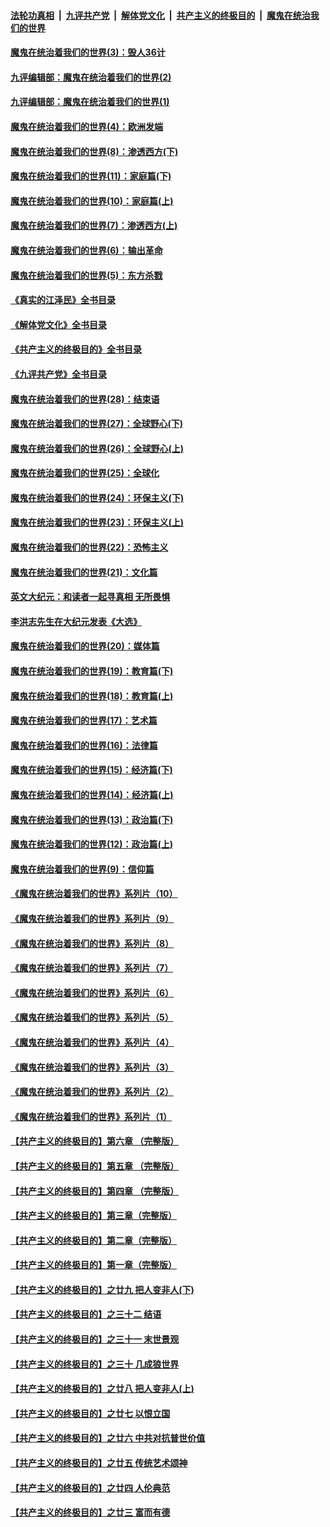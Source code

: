 ####  [法轮功真相](../../../../basic/blob/master/README.md?t=09271201) &nbsp;|&nbsp; [九评共产党](../../../../9ping.md/blob/master/README.md?t=09271201) &nbsp;|&nbsp; [解体党文化](../../../../jtdwh.md/blob/master/README.md?t=09271201)  &nbsp;|&nbsp; [共产主义的终极目的](../../../../gczydzjmd.md/blob/master/README.md?t=09271201) &nbsp;|&nbsp; [魔鬼在统治我们的世界](../../../../mgztzwmdsj.md/blob/master/README.md?t=09271201) 

#### [魔鬼在统治着我们的世界(3)：毁人36计](../pages/nsc422/n10411583.md?t=09271201) 

#### [九评编辑部：魔鬼在统治着我们的世界(2)](../pages/nsc422/n10410036.md?t=09271201) 

#### [九评编辑部：魔鬼在统治着我们的世界(1)](../pages/nsc422/n10406825.md?t=09271201) 

#### [魔鬼在统治着我们的世界(4)：欧洲发端](../pages/nsc422/n10414890.md?t=09271201) 

#### [魔鬼在统治着我们的世界(8)：渗透西方(下)](../pages/nsc422/n10429603.md?t=09271201) 

#### [魔鬼在统治着我们的世界(11)：家庭篇(下)](../pages/nsc422/n10440961.md?t=09271201) 

#### [魔鬼在统治着我们的世界(10)：家庭篇(上)](../pages/nsc422/n10435448.md?t=09271201) 

#### [魔鬼在统治着我们的世界(7)：渗透西方(上)](../pages/nsc422/n10426013.md?t=09271201) 

#### [魔鬼在统治着我们的世界(6)：输出革命](../pages/nsc422/n10421536.md?t=09271201) 

#### [魔鬼在统治着我们的世界(5)：东方杀戮](../pages/nsc422/n10417707.md?t=09271201) 

#### [《真实的江泽民》全书目录](../pages/nsc422/n13721399.md?t=09271201) 

#### [《解体党文化》全书目录](../pages/nsc422/n13721157.md?t=09271201) 

#### [《共产主义的终极目的》全书目录](../pages/nsc422/n13721048.md?t=09271201) 

#### [《九评共产党》全书目录](../pages/nsc422/n13708085.md?t=09271201) 

#### [魔鬼在统治着我们的世界(28)：结束语](../pages/nsc422/n10936246.md?t=09271201) 

#### [魔鬼在统治着我们的世界(27)：全球野心(下)](../pages/nsc422/n10928319.md?t=09271201) 

#### [魔鬼在统治着我们的世界(26)：全球野心(上)](../pages/nsc422/n10900318.md?t=09271201) 

#### [魔鬼在统治着我们的世界(25)：全球化](../pages/nsc422/n10788205.md?t=09271201) 

#### [魔鬼在统治着我们的世界(24)：环保主义(下)](../pages/nsc422/n10695307.md?t=09271201) 

#### [魔鬼在统治着我们的世界(23)：环保主义(上)](../pages/nsc422/n10688613.md?t=09271201) 

#### [魔鬼在统治着我们的世界(22)：恐怖主义](../pages/nsc422/n10614727.md?t=09271201) 

#### [魔鬼在统治着我们的世界(21)：文化篇](../pages/nsc422/n10597706.md?t=09271201) 

#### [英文大纪元：和读者一起寻真相 无所畏惧](../pages/nsc422/n12542027.md?t=09271201) 

#### [李洪志先生在大纪元发表《大选》](../pages/nsc422/n12534746.md?t=09271201) 

#### [魔鬼在统治着我们的世界(20)：媒体篇](../pages/nsc422/n10586579.md?t=09271201) 

#### [魔鬼在统治着我们的世界(19)：教育篇(下)](../pages/nsc422/n10564808.md?t=09271201) 

#### [魔鬼在统治着我们的世界(18)：教育篇(上)](../pages/nsc422/n10526970.md?t=09271201) 

#### [魔鬼在统治着我们的世界(17)：艺术篇](../pages/nsc422/n10499093.md?t=09271201) 

#### [魔鬼在统治着我们的世界(16)：法律篇](../pages/nsc422/n10485969.md?t=09271201) 

#### [魔鬼在统治着我们的世界(15)：经济篇(下)](../pages/nsc422/n10469975.md?t=09271201) 

#### [魔鬼在统治着我们的世界(14)：经济篇(上)](../pages/nsc422/n10457370.md?t=09271201) 

#### [魔鬼在统治着我们的世界(13)：政治篇(下)](../pages/nsc422/n10448270.md?t=09271201) 

#### [魔鬼在统治着我们的世界(12)：政治篇(上)](../pages/nsc422/n10444576.md?t=09271201) 

#### [魔鬼在统治着我们的世界(9)：信仰篇](../pages/nsc422/n10432159.md?t=09271201) 

#### [《魔鬼在统治着我们的世界》系列片（10）](../pages/nsc422/n12292670.md?t=09271201) 

#### [《魔鬼在统治着我们的世界》系列片（9）](../pages/nsc422/n12290859.md?t=09271201) 

#### [《魔鬼在统治着我们的世界》系列片（8）](../pages/nsc422/n12287445.md?t=09271201) 

#### [《魔鬼在统治着我们的世界》系列片（7）](../pages/nsc422/n12283425.md?t=09271201) 

#### [《魔鬼在统治着我们的世界》系列片（6）](../pages/nsc422/n12282314.md?t=09271201) 

#### [《魔鬼在统治着我们的世界》系列片（5）](../pages/nsc422/n12281419.md?t=09271201) 

#### [《魔鬼在统治着我们的世界》系列片（4）](../pages/nsc422/n12274024.md?t=09271201) 

#### [《魔鬼在统治着我们的世界》系列片（3）](../pages/nsc422/n12271322.md?t=09271201) 

#### [《魔鬼在统治着我们的世界》系列片（2）](../pages/nsc422/n12269049.md?t=09271201) 

#### [《魔鬼在统治着我们的世界》系列片（1）](../pages/nsc422/n12267575.md?t=09271201) 

#### [【共产主义的终极目的】第六章 （完整版）](../pages/nsc422/n11428913.md?t=09271201) 

#### [【共产主义的终极目的】第五章 （完整版）](../pages/nsc422/n11428912.md?t=09271201) 

#### [【共产主义的终极目的】第四章 （完整版）](../pages/nsc422/n11428907.md?t=09271201) 

#### [【共产主义的终极目的】第三章（完整版）](../pages/nsc422/n11428848.md?t=09271201) 

#### [【共产主义的终极目的】第二章（完整版）](../pages/nsc422/n11428831.md?t=09271201) 

#### [【共产主义的终极目的】第一章（完整版）](../pages/nsc422/n11417651.md?t=09271201) 

#### [【共产主义的终极目的】之廿九 把人变非人(下)](../pages/nsc422/n11344140.md?t=09271201) 

#### [【共产主义的终极目的】之三十二 结语](../pages/nsc422/n11360535.md?t=09271201) 

#### [【共产主义的终极目的】之三十一 末世景观](../pages/nsc422/n11351129.md?t=09271201) 

#### [【共产主义的终极目的】之三十 几成狼世界](../pages/nsc422/n11348280.md?t=09271201) 

#### [【共产主义的终极目的】之廿八 把人变非人(上)](../pages/nsc422/n11340492.md?t=09271201) 

#### [【共产主义的终极目的】之廿七 以恨立国](../pages/nsc422/n11336944.md?t=09271201) 

#### [【共产主义的终极目的】之廿六 中共对抗普世价值](../pages/nsc422/n11324785.md?t=09271201) 

#### [【共产主义的终极目的】之廿五 传统艺术颂神](../pages/nsc422/n11296396.md?t=09271201) 

#### [【共产主义的终极目的】之廿四 人伦典范](../pages/nsc422/n11296397.md?t=09271201) 

#### [【共产主义的终极目的】之廿三 富而有德](../pages/nsc422/n11283598.md?t=09271201) 

